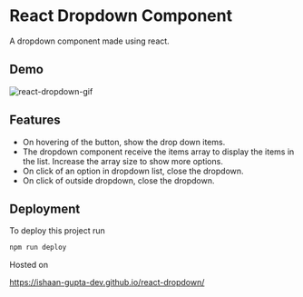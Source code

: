 # React Dropdown Component

A dropdown component made using react.

## Demo

![react-dropdown-gif](https://user-images.githubusercontent.com/121491626/210131054-5aecc94e-807c-4d0d-aa66-10a763f7659b.gif)

## Features

- On hovering of the button, show the drop down items.
- The dropdown component receive the items array to display the items in the list. Increase the array size to show more options.
- On click of an option in dropdown list, close the dropdown.
- On click of outside dropdown, close the dropdown.

## Deployment

To deploy this project run

```bash
npm run deploy
```
Hosted on

https://ishaan-gupta-dev.github.io/react-dropdown/
